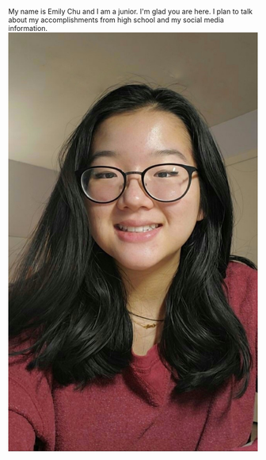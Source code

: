 
My name is Emily Chu and I am a junior. 
I'm glad you are here. I plan to talk about my accomplishments from high school and my social media information.
![image](https://github.com/echu90050/github-pages-with-jekyll/blob/master/20200522_191345.jpg)
